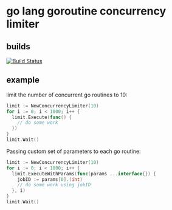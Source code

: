 # go lang goroutine concurrency limiter

## builds

[![Build Status](https://travis-ci.org/korovkin/limiter.svg)](https://travis-ci.org/korovkin/limiter)

## example

limit the number of concurrent go routines to 10:

```go
limit := NewConcurrencyLimiter(10)
for i := 0; i < 1000; i++ {
  limit.Execute(func() {
    // do some work
  })
}
limit.Wait()
```


Passing custom set of parameters to each go routine:
```go
limit := NewConcurrencyLimiter(10)
for i := 0; i < 1000; i++ {
  limit.ExecuteWithParams(func(params ...interface{}) {
    jobID := params[0].(int)
    // do some work using jobID
  }, i)
}
limit.Wait()
```

